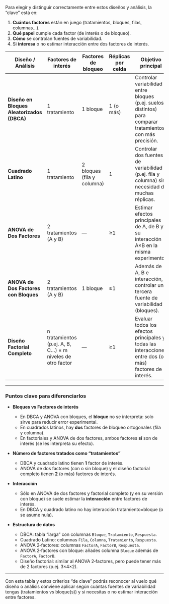 Para elegir y distinguir correctamente entre estos diseños y análisis, la “clave” está en:

1. **Cuántos factores** están en juego (tratamientos, bloques, filas, columnas…).
2. **Qué papel** cumple cada factor (de interés o de bloqueo).
3. **Cómo** se controlan fuentes de variabilidad.
4. Si **interesa** o no estimar interacción entre dos factores de interés.

| Diseño / Análisis                          | Factores de interés                                        | Factores de bloqueo        | Réplicas por celda | Objetivo principal                                                                                          |
| ------------------------------------------ | ---------------------------------------------------------- | -------------------------- | ------------------ | ----------------------------------------------------------------------------------------------------------- |
| **Diseño en Bloques Aleatorizados (DBCA)** | 1 tratamiento                                              | 1 bloque                   | 1 (o más)          | Controlar variabilidad entre bloques (p.ej. suelos distintos) para comparar tratamientos con más precisión. |
| **Cuadrado Latino**                        | 1 tratamiento                                              | 2 bloques (fila y columna) | 1                  | Controlar dos fuentes de variabilidad (p.ej. fila y columna) sin necesidad de muchas réplicas.              |
| **ANOVA de Dos Factores**                  | 2 tratamientos (A y B)                                     | —                          | ≥1                 | Estimar efectos principales de A, de B y su interacción A×B en la misma experimento.                        |
| **ANOVA de Dos Factores con Bloques**      | 2 tratamientos (A y B)                                     | 1 bloque                   | ≥1                 | Además de A, B e interacción, controlar una tercera fuente de variabilidad (bloques).                       |
| **Diseño Factorial Completo**              | n tratamientos (p.ej. A, B, C…) × m niveles de otro factor | —                          | ≥1                 | Evaluar todos los efectos principales y todas las interacciones entre dos (o más) factores de interés.      |

---

### Puntos clave para diferenciarlos

* **Bloques vs Factores de interés**

  * En DBCA y ANOVA con bloques, el **bloque** no se interpreta: solo sirve para reducir error experimental.
  * En cuadrados latinos, hay **dos** factores de bloqueo ortogonales (fila y columna).
  * En factoriales y ANOVA de dos factores, ambos factores **sí** son de interés (se les interpreta su efecto).

* **Número de factores tratados como “tratamientos”**

  * DBCA y cuadrado latino tienen **1** factor de interés.
  * ANOVA de dos factores (con o sin bloque) y el diseño factorial completo tienen **2** (o más) factores de interés.

* **Interacción**

  * Sólo en ANOVA de dos factores y factorial completo (y en su versión con bloque) se suele estimar la **interacción** entre factores de interés.
  * En DBCA y cuadrado latino no hay interacción tratamiento×bloque (o se asume nula).

* **Estructura de datos**

  * DBCA: tabla “larga” con columnas `Bloque`, `Tratamiento`, `Respuesta`.
  * Cuadrado Latino: columnas `Fila`, `Columna`, `Tratamiento`, `Respuesta`.
  * ANOVA 2‑factores: columnas `FactorA`, `FactorB`, `Respuesta`.
  * ANOVA 2‑factores con bloque: añades columna `Bloque` además de `FactorA`, `FactorB`.
  * Diseño factorial: similar al ANOVA 2‑factores, pero puede tener más de 2 factores (p.ej. 3×4×2).

---

Con esta tabla y estos criterios “de clave” podrás reconocer al vuelo qué diseño o análisis conviene aplicar según cuántas fuentes de variabilidad tengas (tratamientos vs bloque(s)) y si necesitas o no estimar interacción entre factores.
